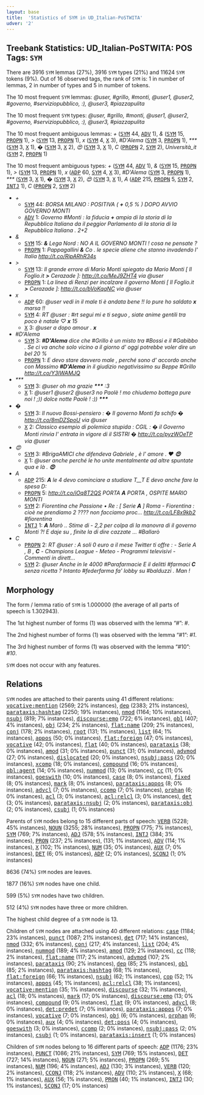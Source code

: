 ```yaml
---
layout: base
title:  'Statistics of SYM in UD_Italian-PoSTWITA'
udver: '2'
---
```


## Treebank Statistics: UD_Italian-PoSTWITA: POS Tags: `SYM`

There are 3916 `SYM` lemmas (27%), 3916 `SYM` types (21%) and 11624 `SYM` tokens (9%).
Out of 16 observed tags, the rank of `SYM` is: 1 in number of lemmas, 2 in number of types and 5 in number of tokens.

The 10 most frequent `SYM` lemmas: <em>@user, #grillo, #monti, @user1, @user2, #governo, #serviziopubblico, :), @user3, #piazzapulita</em>

The 10 most frequent `SYM` types:  <em>@user, #grillo, #monti, @user1, @user2, #governo, #serviziopubblico, :), @user3, #piazzapulita</em>

The 10 most frequent ambiguous lemmas: <em>+</em> (<tt><a href="it_postwita-pos-SYM.html">SYM</a></tt> 44, <tt><a href="it_postwita-pos-ADV.html">ADV</a></tt> 1), <em>&</em> (<tt><a href="it_postwita-pos-SYM.html">SYM</a></tt> 15, <tt><a href="it_postwita-pos-PROPN.html">PROPN</a></tt> 1), <em>></em> (<tt><a href="it_postwita-pos-SYM.html">SYM</a></tt> 13, <tt><a href="it_postwita-pos-PROPN.html">PROPN</a></tt> 1), <em>x</em> (<tt><a href="it_postwita-pos-SYM.html">SYM</a></tt> 4, <tt><a href="it_postwita-pos-X.html">X</a></tt> 3), <em>#D'Alema</em> (<tt><a href="it_postwita-pos-SYM.html">SYM</a></tt> 3, <tt><a href="it_postwita-pos-PROPN.html">PROPN</a></tt> 1), <em>***</em> (<tt><a href="it_postwita-pos-SYM.html">SYM</a></tt> 3, <tt><a href="it_postwita-pos-X.html">X</a></tt> 1), <em>�</em> (<tt><a href="it_postwita-pos-SYM.html">SYM</a></tt> 3, <tt><a href="it_postwita-pos-X.html">X</a></tt> 2), <em>😍</em> (<tt><a href="it_postwita-pos-SYM.html">SYM</a></tt> 3, <tt><a href="it_postwita-pos-X.html">X</a></tt> 1), <em>C</em> (<tt><a href="it_postwita-pos-PROPN.html">PROPN</a></tt> 2, <tt><a href="it_postwita-pos-SYM.html">SYM</a></tt> 2), <em>Università_it</em> (<tt><a href="it_postwita-pos-SYM.html">SYM</a></tt> 2, <tt><a href="it_postwita-pos-PROPN.html">PROPN</a></tt> 1)

The 10 most frequent ambiguous types:  <em>+</em> (<tt><a href="it_postwita-pos-SYM.html">SYM</a></tt> 44, <tt><a href="it_postwita-pos-ADV.html">ADV</a></tt> 1), <em>&</em> (<tt><a href="it_postwita-pos-SYM.html">SYM</a></tt> 15, <tt><a href="it_postwita-pos-PROPN.html">PROPN</a></tt> 1), <em>></em> (<tt><a href="it_postwita-pos-SYM.html">SYM</a></tt> 13, <tt><a href="it_postwita-pos-PROPN.html">PROPN</a></tt> 1), <em>x</em> (<tt><a href="it_postwita-pos-ADP.html">ADP</a></tt> 60, <tt><a href="it_postwita-pos-SYM.html">SYM</a></tt> 4, <tt><a href="it_postwita-pos-X.html">X</a></tt> 3), <em>#D'Alema</em> (<tt><a href="it_postwita-pos-SYM.html">SYM</a></tt> 3, <tt><a href="it_postwita-pos-PROPN.html">PROPN</a></tt> 1), <em>***</em> (<tt><a href="it_postwita-pos-SYM.html">SYM</a></tt> 3, <tt><a href="it_postwita-pos-X.html">X</a></tt> 1), <em>�</em> (<tt><a href="it_postwita-pos-SYM.html">SYM</a></tt> 3, <tt><a href="it_postwita-pos-X.html">X</a></tt> 2), <em>😍</em> (<tt><a href="it_postwita-pos-SYM.html">SYM</a></tt> 3, <tt><a href="it_postwita-pos-X.html">X</a></tt> 1), <em>A</em> (<tt><a href="it_postwita-pos-ADP.html">ADP</a></tt> 215, <tt><a href="it_postwita-pos-PROPN.html">PROPN</a></tt> 5, <tt><a href="it_postwita-pos-SYM.html">SYM</a></tt> 2, <tt><a href="it_postwita-pos-INTJ.html">INTJ</a></tt> 1), <em>C</em> (<tt><a href="it_postwita-pos-PROPN.html">PROPN</a></tt> 2, <tt><a href="it_postwita-pos-SYM.html">SYM</a></tt> 2)


* <em>+</em>
  * <tt><a href="it_postwita-pos-SYM.html">SYM</a></tt> 44: <em>BORSA MILANO : POSITIVA ( <b>+</b> 0,5 % ) DOPO AVVIO GOVERNO MONTI</em>
  * <tt><a href="it_postwita-pos-ADV.html">ADV</a></tt> 1: <em>Governo #Monti : la fiducia <b>+</b> ampia di la storia di la Repubblica Italiana da il peggior Parlamento di la storia di la Repubblica Italiana . 2+2</em>
* <em>&</em>
  * <tt><a href="it_postwita-pos-SYM.html">SYM</a></tt> 15: <em><b>&</b> Lega Nord : NO A IL GOVERNO MONTI ! cosa ne pensate ?</em>
  * <tt><a href="it_postwita-pos-PROPN.html">PROPN</a></tt> 1: <em>Pappagallini <b>&</b> Co . le specie aliene che stanno invadendo l' Italia http://t.co/RipARhR34s</em>
* <em>></em>
  * <tt><a href="it_postwita-pos-SYM.html">SYM</a></tt> 13: <em>Il grande errore di Mario Monti spiegato da Mario Monti [ Il Foglio.it <b>></b> Cerazade ]: http://t.co/MeJ9ZHT4 via @user</em>
  * <tt><a href="it_postwita-pos-PROPN.html">PROPN</a></tt> 1: <em>La linea di Renzi per incalzare il governo Monti [ Il Foglio.it <b>></b> Cerazade ]: http://t.co/bVoKqqNC via @user</em>
* <em>x</em>
  * <tt><a href="it_postwita-pos-ADP.html">ADP</a></tt> 60: <em>@user vedi in il male ti è andata bene !! Io pure ho saldato <b>x</b> marsa !!</em>
  * <tt><a href="it_postwita-pos-SYM.html">SYM</a></tt> 4: <em>RT @user : #rt segui mi e ti seguo , siate anime gentili tra poco è natale ♡ <b>x</b> 15</em>
  * <tt><a href="it_postwita-pos-X.html">X</a></tt> 3: <em>@user a dopo amour . <b>x</b></em>
* <em>#D'Alema</em>
  * <tt><a href="it_postwita-pos-SYM.html">SYM</a></tt> 3: <em><b>#D'Alema</b> dice che #Grillo è un misto tra #Bossi e il #Gabibbo . Se ci va anche solo vicino a il giorno d' oggi potrebbe voler dire un bel 20 %</em>
  * <tt><a href="it_postwita-pos-PROPN.html">PROPN</a></tt> 1: <em>E devo stare davvero male , perché sono d' accordo anche con Massimo <b>#D'Alema</b> in il giudizio negativissimo su Beppe #Grillo http://t.co/Y3IWAMJQ</em>
* <em>***</em>
  * <tt><a href="it_postwita-pos-SYM.html">SYM</a></tt> 3: <em>@user oh ma grazie <b>***</b> :3</em>
  * <tt><a href="it_postwita-pos-X.html">X</a></tt> 1: <em>@user1 @user2 @user3 no Paolè ! mo chiudemo bottega pure noi ! ;)) dolce notte Paolè ! :)) <b>***</b></em>
* <em>�</em>
  * <tt><a href="it_postwita-pos-SYM.html">SYM</a></tt> 3: <em>Il nuovo Bossi-pensiero : <b>�</b> Il governo Monti fa schifo <b>�</b> http://t.co/8mDZSpoU via @user</em>
  * <tt><a href="it_postwita-pos-X.html">X</a></tt> 2: <em>Classico esempio di polemica stupida : CGIL : <b>�</b> il Governo Monti rinvia l' entrata in vigore di il SISTRI <b>�</b> http://t.co/pyzWOeTP via @user</em>
* <em>😍</em>
  * <tt><a href="it_postwita-pos-SYM.html">SYM</a></tt> 3: <em>#BrigaAMICI che difendeva Gabriele , è l' amore . ❤ <b>😍</b></em>
  * <tt><a href="it_postwita-pos-X.html">X</a></tt> 1: <em>@user anche perché le ho unite mentalmente ad altre spuntate qua e là . <b>😍</b></em>
* <em>A</em>
  * <tt><a href="it_postwita-pos-ADP.html">ADP</a></tt> 215: <em><b>A</b> le 4 devo cominciare a studiare T__T E devo anche fare la spesa D:</em>
  * <tt><a href="it_postwita-pos-PROPN.html">PROPN</a></tt> 5: <em>http://t.co/iOq8T2QS PORTA <b>A</b> PORTA , OSPITE MARIO MONTI</em>
  * <tt><a href="it_postwita-pos-SYM.html">SYM</a></tt> 2: <em>Fiorentina che Passione • Re : [ Serie <b>A</b> ] Roma - Fiorentina : cioè ne prendiamo 2 ???? non facciamo proc... http://t.co/LF8x9kb2 #fiorentina</em>
  * <tt><a href="it_postwita-pos-INTJ.html">INTJ</a></tt> 1: <em><b>A</b> Marò .. Stime di - 2,2 per colpa di la manovra di il governo Monti ?! E daje su , finite la di dire cazzate ... #Ballarò</em>
* <em>C</em>
  * <tt><a href="it_postwita-pos-PROPN.html">PROPN</a></tt> 2: <em>RT @user : A soli 0 euro a il mese Twitter ti offre : - Serie A , B , <b>C</b> - Champions League - Meteo - Programmi televisivi - Commenti in dirett…</em>
  * <tt><a href="it_postwita-pos-SYM.html">SYM</a></tt> 2: <em>@user Anche in le 4000 #Parafarmacie E il delitti #farmaci <b>C</b> senza ricetta ? Intanto #federfarma fa' lobby su #balduzzi . Man !</em>

## Morphology

The form / lemma ratio of `SYM` is 1.000000 (the average of all parts of speech is 1.302943).

The 1st highest number of forms (1) was observed with the lemma “#”: <em>#</em>.

The 2nd highest number of forms (1) was observed with the lemma “#1”: <em>#1</em>.

The 3rd highest number of forms (1) was observed with the lemma “#10”: <em>#10</em>.

`SYM` does not occur with any features.


## Relations

`SYM` nodes are attached to their parents using 41 different relations: <tt><a href="it_postwita-dep-vocative-mention.html">vocative:mention</a></tt> (2569; 22% instances), <tt><a href="it_postwita-dep-dep.html">dep</a></tt> (2383; 21% instances), <tt><a href="it_postwita-dep-parataxis-hashtag.html">parataxis:hashtag</a></tt> (2250; 19% instances), <tt><a href="it_postwita-dep-nmod.html">nmod</a></tt> (1164; 10% instances), <tt><a href="it_postwita-dep-nsubj.html">nsubj</a></tt> (819; 7% instances), <tt><a href="it_postwita-dep-discourse-emo.html">discourse:emo</a></tt> (722; 6% instances), <tt><a href="it_postwita-dep-obl.html">obl</a></tt> (407; 4% instances), <tt><a href="it_postwita-dep-obj.html">obj</a></tt> (234; 2% instances), <tt><a href="it_postwita-dep-flat-name.html">flat:name</a></tt> (209; 2% instances), <tt><a href="it_postwita-dep-conj.html">conj</a></tt> (178; 2% instances), <tt><a href="it_postwita-dep-root.html">root</a></tt> (131; 1% instances), <tt><a href="it_postwita-dep-list.html">list</a></tt> (64; 1% instances), <tt><a href="it_postwita-dep-appos.html">appos</a></tt> (50; 0% instances), <tt><a href="it_postwita-dep-flat-foreign.html">flat:foreign</a></tt> (47; 0% instances), <tt><a href="it_postwita-dep-vocative.html">vocative</a></tt> (42; 0% instances), <tt><a href="it_postwita-dep-flat.html">flat</a></tt> (40; 0% instances), <tt><a href="it_postwita-dep-parataxis.html">parataxis</a></tt> (38; 0% instances), <tt><a href="it_postwita-dep-amod.html">amod</a></tt> (31; 0% instances), <tt><a href="it_postwita-dep-punct.html">punct</a></tt> (31; 0% instances), <tt><a href="it_postwita-dep-advmod.html">advmod</a></tt> (27; 0% instances), <tt><a href="it_postwita-dep-dislocated.html">dislocated</a></tt> (20; 0% instances), <tt><a href="it_postwita-dep-nsubj-pass.html">nsubj:pass</a></tt> (20; 0% instances), <tt><a href="it_postwita-dep-xcomp.html">xcomp</a></tt> (18; 0% instances), <tt><a href="it_postwita-dep-compound.html">compound</a></tt> (16; 0% instances), <tt><a href="it_postwita-dep-obl-agent.html">obl:agent</a></tt> (14; 0% instances), <tt><a href="it_postwita-dep-nummod.html">nummod</a></tt> (13; 0% instances), <tt><a href="it_postwita-dep-cc.html">cc</a></tt> (11; 0% instances), <tt><a href="it_postwita-dep-goeswith.html">goeswith</a></tt> (10; 0% instances), <tt><a href="it_postwita-dep-case.html">case</a></tt> (8; 0% instances), <tt><a href="it_postwita-dep-fixed.html">fixed</a></tt> (8; 0% instances), <tt><a href="it_postwita-dep-mark.html">mark</a></tt> (8; 0% instances), <tt><a href="it_postwita-dep-parataxis-appos.html">parataxis:appos</a></tt> (8; 0% instances), <tt><a href="it_postwita-dep-advcl.html">advcl</a></tt> (7; 0% instances), <tt><a href="it_postwita-dep-ccomp.html">ccomp</a></tt> (7; 0% instances), <tt><a href="it_postwita-dep-orphan.html">orphan</a></tt> (6; 0% instances), <tt><a href="it_postwita-dep-acl.html">acl</a></tt> (3; 0% instances), <tt><a href="it_postwita-dep-acl-relcl.html">acl:relcl</a></tt> (3; 0% instances), <tt><a href="it_postwita-dep-det.html">det</a></tt> (3; 0% instances), <tt><a href="it_postwita-dep-parataxis-nsubj.html">parataxis:nsubj</a></tt> (2; 0% instances), <tt><a href="it_postwita-dep-parataxis-obj.html">parataxis:obj</a></tt> (2; 0% instances), <tt><a href="it_postwita-dep-csubj.html">csubj</a></tt> (1; 0% instances)

Parents of `SYM` nodes belong to 15 different parts of speech: <tt><a href="it_postwita-pos-VERB.html">VERB</a></tt> (5228; 45% instances), <tt><a href="it_postwita-pos-NOUN.html">NOUN</a></tt> (3255; 28% instances), <tt><a href="it_postwita-pos-PROPN.html">PROPN</a></tt> (775; 7% instances), <tt><a href="it_postwita-pos-SYM.html">SYM</a></tt> (769; 7% instances), <tt><a href="it_postwita-pos-ADJ.html">ADJ</a></tt> (578; 5% instances), <tt><a href="it_postwita-pos-INTJ.html">INTJ</a></tt> (384; 3% instances), <tt><a href="it_postwita-pos-PRON.html">PRON</a></tt> (237; 2% instances),  (131; 1% instances), <tt><a href="it_postwita-pos-ADV.html">ADV</a></tt> (114; 1% instances), <tt><a href="it_postwita-pos-X.html">X</a></tt> (102; 1% instances), <tt><a href="it_postwita-pos-NUM.html">NUM</a></tt> (35; 0% instances), <tt><a href="it_postwita-pos-AUX.html">AUX</a></tt> (7; 0% instances), <tt><a href="it_postwita-pos-DET.html">DET</a></tt> (6; 0% instances), <tt><a href="it_postwita-pos-ADP.html">ADP</a></tt> (2; 0% instances), <tt><a href="it_postwita-pos-SCONJ.html">SCONJ</a></tt> (1; 0% instances)

8636 (74%) `SYM` nodes are leaves.

1877 (16%) `SYM` nodes have one child.

599 (5%) `SYM` nodes have two children.

512 (4%) `SYM` nodes have three or more children.

The highest child degree of a `SYM` node is 13.

Children of `SYM` nodes are attached using 40 different relations: <tt><a href="it_postwita-dep-case.html">case</a></tt> (1184; 23% instances), <tt><a href="it_postwita-dep-punct.html">punct</a></tt> (1087; 21% instances), <tt><a href="it_postwita-dep-det.html">det</a></tt> (717; 14% instances), <tt><a href="it_postwita-dep-nmod.html">nmod</a></tt> (332; 6% instances), <tt><a href="it_postwita-dep-conj.html">conj</a></tt> (217; 4% instances), <tt><a href="it_postwita-dep-list.html">list</a></tt> (204; 4% instances), <tt><a href="it_postwita-dep-nummod.html">nummod</a></tt> (189; 4% instances), <tt><a href="it_postwita-dep-amod.html">amod</a></tt> (129; 2% instances), <tt><a href="it_postwita-dep-cc.html">cc</a></tt> (118; 2% instances), <tt><a href="it_postwita-dep-flat-name.html">flat:name</a></tt> (117; 2% instances), <tt><a href="it_postwita-dep-advmod.html">advmod</a></tt> (107; 2% instances), <tt><a href="it_postwita-dep-parataxis.html">parataxis</a></tt> (90; 2% instances), <tt><a href="it_postwita-dep-dep.html">dep</a></tt> (85; 2% instances), <tt><a href="it_postwita-dep-obl.html">obl</a></tt> (85; 2% instances), <tt><a href="it_postwita-dep-parataxis-hashtag.html">parataxis:hashtag</a></tt> (68; 1% instances), <tt><a href="it_postwita-dep-flat-foreign.html">flat:foreign</a></tt> (66; 1% instances), <tt><a href="it_postwita-dep-nsubj.html">nsubj</a></tt> (62; 1% instances), <tt><a href="it_postwita-dep-cop.html">cop</a></tt> (52; 1% instances), <tt><a href="it_postwita-dep-appos.html">appos</a></tt> (45; 1% instances), <tt><a href="it_postwita-dep-acl-relcl.html">acl:relcl</a></tt> (38; 1% instances), <tt><a href="it_postwita-dep-vocative-mention.html">vocative:mention</a></tt> (35; 1% instances), <tt><a href="it_postwita-dep-discourse.html">discourse</a></tt> (32; 1% instances), <tt><a href="it_postwita-dep-acl.html">acl</a></tt> (18; 0% instances), <tt><a href="it_postwita-dep-mark.html">mark</a></tt> (17; 0% instances), <tt><a href="it_postwita-dep-discourse-emo.html">discourse:emo</a></tt> (13; 0% instances), <tt><a href="it_postwita-dep-compound.html">compound</a></tt> (9; 0% instances), <tt><a href="it_postwita-dep-flat.html">flat</a></tt> (9; 0% instances), <tt><a href="it_postwita-dep-advcl.html">advcl</a></tt> (8; 0% instances), <tt><a href="it_postwita-dep-det-predet.html">det:predet</a></tt> (7; 0% instances), <tt><a href="it_postwita-dep-parataxis-appos.html">parataxis:appos</a></tt> (7; 0% instances), <tt><a href="it_postwita-dep-vocative.html">vocative</a></tt> (7; 0% instances), <tt><a href="it_postwita-dep-obj.html">obj</a></tt> (6; 0% instances), <tt><a href="it_postwita-dep-orphan.html">orphan</a></tt> (6; 0% instances), <tt><a href="it_postwita-dep-aux.html">aux</a></tt> (4; 0% instances), <tt><a href="it_postwita-dep-det-poss.html">det:poss</a></tt> (4; 0% instances), <tt><a href="it_postwita-dep-goeswith.html">goeswith</a></tt> (3; 0% instances), <tt><a href="it_postwita-dep-ccomp.html">ccomp</a></tt> (2; 0% instances), <tt><a href="it_postwita-dep-nsubj-pass.html">nsubj:pass</a></tt> (2; 0% instances), <tt><a href="it_postwita-dep-csubj.html">csubj</a></tt> (1; 0% instances), <tt><a href="it_postwita-dep-parataxis-insert.html">parataxis:insert</a></tt> (1; 0% instances)

Children of `SYM` nodes belong to 16 different parts of speech: <tt><a href="it_postwita-pos-ADP.html">ADP</a></tt> (1176; 23% instances), <tt><a href="it_postwita-pos-PUNCT.html">PUNCT</a></tt> (1086; 21% instances), <tt><a href="it_postwita-pos-SYM.html">SYM</a></tt> (769; 15% instances), <tt><a href="it_postwita-pos-DET.html">DET</a></tt> (727; 14% instances), <tt><a href="it_postwita-pos-NOUN.html">NOUN</a></tt> (271; 5% instances), <tt><a href="it_postwita-pos-PROPN.html">PROPN</a></tt> (269; 5% instances), <tt><a href="it_postwita-pos-NUM.html">NUM</a></tt> (196; 4% instances), <tt><a href="it_postwita-pos-ADJ.html">ADJ</a></tt> (130; 3% instances), <tt><a href="it_postwita-pos-VERB.html">VERB</a></tt> (120; 2% instances), <tt><a href="it_postwita-pos-CCONJ.html">CCONJ</a></tt> (118; 2% instances), <tt><a href="it_postwita-pos-ADV.html">ADV</a></tt> (110; 2% instances), <tt><a href="it_postwita-pos-X.html">X</a></tt> (68; 1% instances), <tt><a href="it_postwita-pos-AUX.html">AUX</a></tt> (56; 1% instances), <tt><a href="it_postwita-pos-PRON.html">PRON</a></tt> (40; 1% instances), <tt><a href="it_postwita-pos-INTJ.html">INTJ</a></tt> (30; 1% instances), <tt><a href="it_postwita-pos-SCONJ.html">SCONJ</a></tt> (17; 0% instances)

